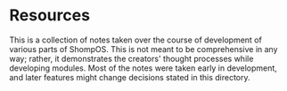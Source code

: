 # Resources

This is a collection of notes taken over the course of development of various parts of ShompOS.
This is not meant to be comprehensive in any way; rather, it demonstrates the creators' thought processes while developing modules.
Most of the notes were taken early in development, and later features might change decisions stated in this directory.
